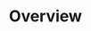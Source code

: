 ---
layout: overview.njk
tags: 
    - level3
    - dshome
key: overview_en
title: Overview
alternativetitle: Maps
parent: maps_en
order: 1
basics: true
components: true
availablelanguages: 
    - de
---